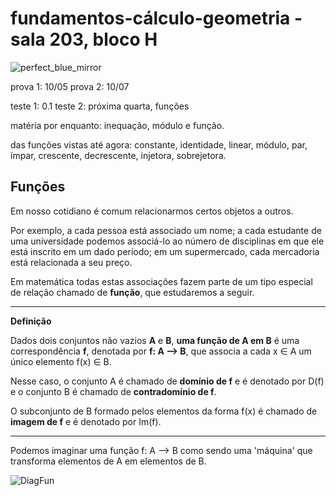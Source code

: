 # fundamentos-cálculo-geometria - sala 203, bloco H

![perfect_blue_mirror](https://user-images.githubusercontent.com/128937668/233875747-43b34ec1-e5e8-46f7-8b55-06ac6a8a2753.gif)

prova 1: 10/05 prova 2: 10/07

teste 1: 0.1 teste 2: próxima quarta, funções

matéria por enquanto: inequação, módulo e função.

das funções vistas até agora: constante, identidade, linear, módulo, par, ímpar, crescente, decrescente, injetora, sobrejetora.

## Funções

Em nosso cotidiano é comum relacionarmos certos objetos a outros.

Por exemplo, a cada pessoa está associado um nome; a cada estudante de uma universidade podemos associá-lo ao número de disciplinas em que ele está inscrito em um dado período; em um supermercado, cada mercadoria está relacionada a seu preço.

Em matemática todas estas associações fazem parte de um tipo especial de relação chamado de **função**, que estudaremos a seguir.

---

**Definição**

Dados dois conjuntos não vazios **A** e **B**, **uma função de A em B** é uma correspondência **f**, denotada por **f: A --> B**, que associa a cada x ∈ A um único elemento f(x) ∈ B.

Nesse caso, o conjunto A é chamado de **domínio de f** e é denotado por D(f) e o conjunto B é chamado de **contradomínio de f**.

O subconjunto de B formado pelos elementos da forma f(x) é chamado de **imagem de f** e é denotado por Im(f).

---

Podemos imaginar uma função f: A --> B como sendo uma 'máquina' que transforma elementos de A em elementos de B.

![DiagFun](https://user-images.githubusercontent.com/128937668/234448845-6e29ee4a-180d-44b6-aca4-e1d97c3d53b5.png)
